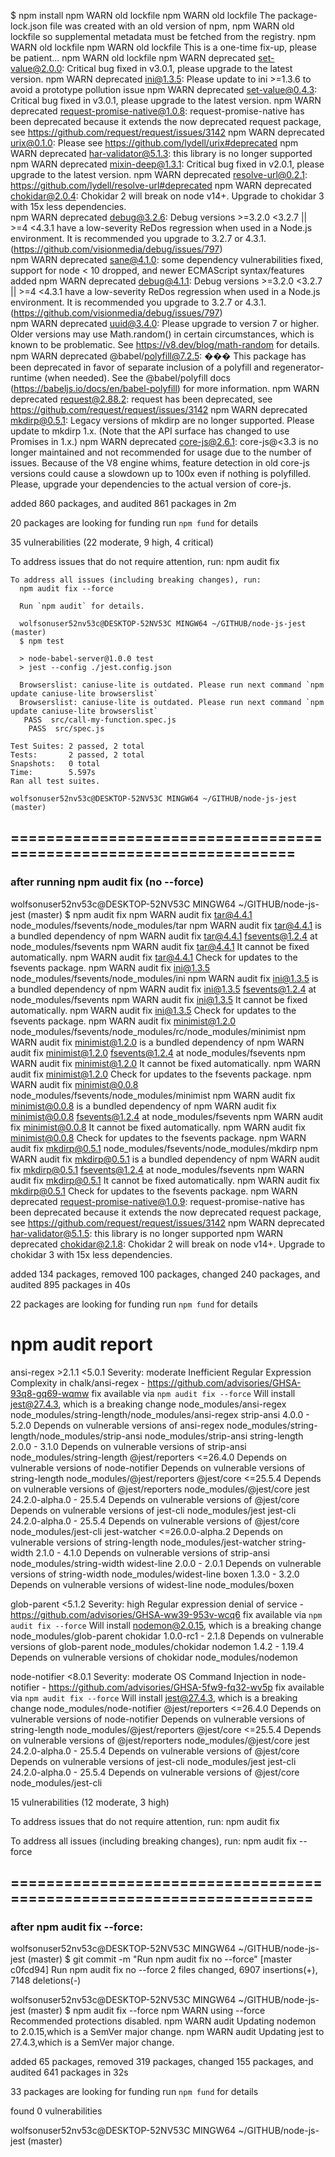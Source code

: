 $ npm install
npm WARN old lockfile 
npm WARN old lockfile The package-lock.json file was created with an old version of npm,
npm WARN old lockfile so supplemental metadata must be fetched from the registry.
npm WARN old lockfile
npm WARN old lockfile This is a one-time fix-up, please be patient...
npm WARN old lockfile
npm WARN deprecated set-value@2.0.0: Critical bug fixed in v3.0.1, please upgrade to the latest version.
npm WARN deprecated ini@1.3.5: Please update to ini >=1.3.6 to avoid a prototype pollution issue
npm WARN deprecated set-value@0.4.3: Critical bug fixed in v3.0.1, please upgrade to the latest version.
npm WARN deprecated request-promise-native@1.0.8: request-promise-native has been deprecated because it extends the now deprecated request package, see https://github.com/request/request/issues/3142
npm WARN deprecated urix@0.1.0: Please see https://github.com/lydell/urix#deprecated
npm WARN deprecated har-validator@5.1.3: this library is no longer supported
npm WARN deprecated mixin-deep@1.3.1: Critical bug fixed in v2.0.1, please upgrade to the latest version.
npm WARN deprecated resolve-url@0.2.1: https://github.com/lydell/resolve-url#deprecated
npm WARN deprecated chokidar@2.0.4: Chokidar 2 will break on node v14+. Upgrade to chokidar 3 with 15x less dependencies.     
npm WARN deprecated debug@3.2.6: Debug versions >=3.2.0 <3.2.7 || >=4 <4.3.1 have a low-severity ReDos regression when used in a Node.js environment. It is recommended you upgrade to 3.2.7 or 4.3.1. (https://github.com/visionmedia/debug/issues/797)    
npm WARN deprecated sane@4.1.0: some dependency vulnerabilities fixed, support for node < 10 dropped, and newer ECMAScript syntax/features added
npm WARN deprecated debug@4.1.1: Debug versions >=3.2.0 <3.2.7 || >=4 <4.3.1 have a low-severity ReDos regression when used in a Node.js environment. It is recommended you upgrade to 3.2.7 or 4.3.1. (https://github.com/visionmedia/debug/issues/797)    
npm WARN deprecated uuid@3.4.0: Please upgrade  to version 7 or higher.  Older versions may use Math.random() in certain circumstances, which is known to be problematic.  See https://v8.dev/blog/math-random for details.
npm WARN deprecated @babel/polyfill@7.2.5: ��� This package has been deprecated in favor of separate inclusion of a polyfill and regenerator-runtime (when needed). See the @babel/polyfill docs (https://babeljs.io/docs/en/babel-polyfill) for more information.
npm WARN deprecated request@2.88.2: request has been deprecated, see https://github.com/request/request/issues/3142
npm WARN deprecated mkdirp@0.5.1: Legacy versions of mkdirp are no longer supported. Please update to mkdirp 1.x. (Note that the API surface has changed to use Promises in 1.x.)
npm WARN deprecated core-js@2.6.1: core-js@<3.3 is no longer maintained and not recommended for usage due to the number of issues. Because of the V8 engine whims, feature detection in old core-js versions could cause a slowdown up to 100x even if nothing is polyfilled. Please, upgrade your dependencies to the actual version of core-js.

added 860 packages, and audited 861 packages in 2m

20 packages are looking for funding
  run `npm fund` for details

  35 vulnerabilities (22 moderate, 9 high, 4 critical)

  To address issues that do not require attention, run:
    npm audit fix

    To address all issues (including breaking changes), run:
      npm audit fix --force

      Run `npm audit` for details.

      wolfsonuser52nv53c@DESKTOP-52NV53C MINGW64 ~/GITHUB/node-js-jest (master)
      $ npm test

      > node-babel-server@1.0.0 test
      > jest --config ./jest.config.json

      Browserslist: caniuse-lite is outdated. Please run next command `npm update caniuse-lite browserslist`
      Browserslist: caniuse-lite is outdated. Please run next command `npm update caniuse-lite browserslist`
       PASS  src/call-my-function.spec.js
        PASS  src/spec.js

	Test Suites: 2 passed, 2 total
	Tests:       2 passed, 2 total
	Snapshots:   0 total
	Time:        5.597s
	Ran all test suites.

	wolfsonuser52nv53c@DESKTOP-52NV53C MINGW64 ~/GITHUB/node-js-jest (master)


## ===================================================================

### after running npm audit fix (no --force)


wolfsonuser52nv53c@DESKTOP-52NV53C MINGW64 ~/GITHUB/node-js-jest (master)
$ npm audit fix
npm WARN audit fix tar@4.4.1 node_modules/fsevents/node_modules/tar
npm WARN audit fix tar@4.4.1 is a bundled dependency of
npm WARN audit fix tar@4.4.1 fsevents@1.2.4 at node_modules/fsevents
npm WARN audit fix tar@4.4.1 It cannot be fixed automatically.
npm WARN audit fix tar@4.4.1 Check for updates to the fsevents package.
npm WARN audit fix ini@1.3.5 node_modules/fsevents/node_modules/ini
npm WARN audit fix ini@1.3.5 is a bundled dependency of
npm WARN audit fix ini@1.3.5 fsevents@1.2.4 at node_modules/fsevents
npm WARN audit fix ini@1.3.5 It cannot be fixed automatically.
npm WARN audit fix ini@1.3.5 Check for updates to the fsevents package.
npm WARN audit fix minimist@1.2.0 node_modules/fsevents/node_modules/rc/node_modules/minimist
npm WARN audit fix minimist@1.2.0 is a bundled dependency of
npm WARN audit fix minimist@1.2.0 fsevents@1.2.4 at node_modules/fsevents
npm WARN audit fix minimist@1.2.0 It cannot be fixed automatically.
npm WARN audit fix minimist@1.2.0 Check for updates to the fsevents package.
npm WARN audit fix minimist@0.0.8 node_modules/fsevents/node_modules/minimist
npm WARN audit fix minimist@0.0.8 is a bundled dependency of
npm WARN audit fix minimist@0.0.8 fsevents@1.2.4 at node_modules/fsevents
npm WARN audit fix minimist@0.0.8 It cannot be fixed automatically.
npm WARN audit fix minimist@0.0.8 Check for updates to the fsevents package.
npm WARN audit fix mkdirp@0.5.1 node_modules/fsevents/node_modules/mkdirp
npm WARN audit fix mkdirp@0.5.1 is a bundled dependency of
npm WARN audit fix mkdirp@0.5.1 fsevents@1.2.4 at node_modules/fsevents
npm WARN audit fix mkdirp@0.5.1 It cannot be fixed automatically.
npm WARN audit fix mkdirp@0.5.1 Check for updates to the fsevents package.
npm WARN deprecated request-promise-native@1.0.9: request-promise-native has been deprecated because it extends the now deprecated request package, see https://github.com/request/request/issues/3142
npm WARN deprecated har-validator@5.1.5: this library is no longer supported
npm WARN deprecated chokidar@2.1.8: Chokidar 2 will break on node v14+. Upgrade to chokidar 3 with 15x less dependencies.     

added 134 packages, removed 100 packages, changed 240 packages, and audited 895 packages in 40s

22 packages are looking for funding
  run `npm fund` for details

# npm audit report

ansi-regex  >2.1.1 <5.0.1
Severity: moderate
 Inefficient Regular Expression Complexity in chalk/ansi-regex - https://github.com/advisories/GHSA-93q8-gq69-wqmw
fix available via `npm audit fix --force`
Will install jest@27.4.3, which is a breaking change
node_modules/ansi-regex
node_modules/string-length/node_modules/ansi-regex
  strip-ansi  4.0.0 - 5.2.0
  Depends on vulnerable versions of ansi-regex
  node_modules/string-length/node_modules/strip-ansi
  node_modules/strip-ansi
    string-length  2.0.0 - 3.1.0
    Depends on vulnerable versions of strip-ansi
    node_modules/string-length
      @jest/reporters  <=26.4.0
      Depends on vulnerable versions of node-notifier
      Depends on vulnerable versions of string-length
      node_modules/@jest/reporters
        @jest/core  <=25.5.4
        Depends on vulnerable versions of @jest/reporters
        node_modules/@jest/core
          jest  24.2.0-alpha.0 - 25.5.4
          Depends on vulnerable versions of @jest/core
          Depends on vulnerable versions of jest-cli
          node_modules/jest
          jest-cli  24.2.0-alpha.0 - 25.5.4
          Depends on vulnerable versions of @jest/core
          node_modules/jest-cli
      jest-watcher  <=26.0.0-alpha.2
      Depends on vulnerable versions of string-length
      node_modules/jest-watcher
    string-width  2.1.0 - 4.1.0
    Depends on vulnerable versions of strip-ansi
    node_modules/string-width
      widest-line  2.0.0 - 2.0.1
      Depends on vulnerable versions of string-width
      node_modules/widest-line
        boxen  1.3.0 - 3.2.0
        Depends on vulnerable versions of widest-line
        node_modules/boxen

glob-parent  <5.1.2
Severity: high
Regular expression denial of service - https://github.com/advisories/GHSA-ww39-953v-wcq6
fix available via `npm audit fix --force`
Will install nodemon@2.0.15, which is a breaking change
node_modules/glob-parent
  chokidar  1.0.0-rc1 - 2.1.8
  Depends on vulnerable versions of glob-parent
  node_modules/chokidar
    nodemon  1.4.2 - 1.19.4
    Depends on vulnerable versions of chokidar
    node_modules/nodemon

node-notifier  <8.0.1
Severity: moderate
OS Command Injection in node-notifier - https://github.com/advisories/GHSA-5fw9-fq32-wv5p
fix available via `npm audit fix --force`
Will install jest@27.4.3, which is a breaking change
node_modules/node-notifier
  @jest/reporters  <=26.4.0
  Depends on vulnerable versions of node-notifier
  Depends on vulnerable versions of string-length
  node_modules/@jest/reporters
    @jest/core  <=25.5.4
    Depends on vulnerable versions of @jest/reporters
    node_modules/@jest/core
      jest  24.2.0-alpha.0 - 25.5.4
      Depends on vulnerable versions of @jest/core
      Depends on vulnerable versions of jest-cli
      node_modules/jest
      jest-cli  24.2.0-alpha.0 - 25.5.4
      Depends on vulnerable versions of @jest/core
      node_modules/jest-cli

15 vulnerabilities (12 moderate, 3 high)

To address issues that do not require attention, run:
  npm audit fix

To address all issues (including breaking changes), run:
  npm audit fix --force



## =====================================================================

### after npm audit fix --force:

wolfsonuser52nv53c@DESKTOP-52NV53C MINGW64 ~/GITHUB/node-js-jest (master)
$ git commit -m "Run npm audit fix no --force"
[master c0fcd94] Run npm audit fix no --force
 2 files changed, 6907 insertions(+), 7148 deletions(-)

wolfsonuser52nv53c@DESKTOP-52NV53C MINGW64 ~/GITHUB/node-js-jest (master)
$ npm audit fix --force
npm WARN using --force Recommended protections disabled.
npm WARN audit Updating nodemon to 2.0.15,which is a SemVer major change.
npm WARN audit Updating jest to 27.4.3,which is a SemVer major change.   

added 65 packages, removed 319 packages, changed 155 packages, and audited 641 packages in 32s

33 packages are looking for funding
  run `npm fund` for details

found 0 vulnerabilities

wolfsonuser52nv53c@DESKTOP-52NV53C MINGW64 ~/GITHUB/node-js-jest (master)

